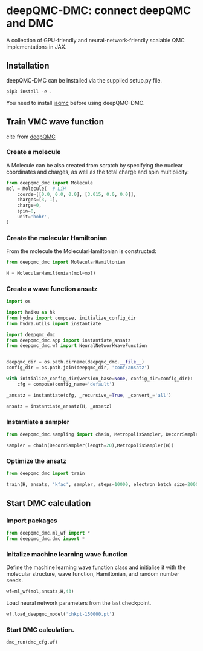 # deepQMC-DMC: connect deepQMC and DMC

A collection of GPU-friendly and neural-network-friendly scalable QMC implementations in JAX.

## Installation
deepQMC-DMC can be installed via the supplied setup.py file.
```shell
pip3 install -e .
```
You need to install [jaqmc](https://github.com/bytedance/jaqmc) before using deepQMC-DMC. 

## Train VMC wave function 
cite from [deepQMC](https://deepqmc.github.io/tutorial.html)
### Create a molecule
A Molecule can be also created from scratch by specifying the nuclear coordinates and charges, as well as the total charge and spin multiplicity:

```python
from deepqmc_dmc import Molecule
mol = Molecule(  # LiH
    coords=[[0.0, 0.0, 0.0], [3.015, 0.0, 0.0]],
    charges=[3, 1],
    charge=0,
    spin=0,
    unit='bohr',
)
```
### Create the molecular Hamiltonian
From the molecule the MolecularHamiltonian is constructed:
```python
from deepqmc_dmc import MolecularHamiltonian

H = MolecularHamiltonian(mol=mol)
```
### Create a wave function ansatz
```python
import os

import haiku as hk
from hydra import compose, initialize_config_dir
from hydra.utils import instantiate

import deepqmc_dmc
from deepqmc_dmc.app import instantiate_ansatz
from deepqmc_dmc.wf import NeuralNetworkWaveFunction


deepqmc_dir = os.path.dirname(deepqmc_dmc.__file__)
config_dir = os.path.join(deepqmc_dir, 'conf/ansatz')

with initialize_config_dir(version_base=None, config_dir=config_dir):
    cfg = compose(config_name='default')

_ansatz = instantiate(cfg, _recursive_=True, _convert_='all')

ansatz = instantiate_ansatz(H, _ansatz)
```
### Instantiate a sampler
```python
from deepqmc_dmc.sampling import chain, MetropolisSampler, DecorrSampler

sampler = chain(DecorrSampler(length=20),MetropolisSampler(H))
```
### Optimize the ansatz
```python
from deepqmc_dmc import train

train(H, ansatz, 'kfac', sampler, steps=10000, electron_batch_size=2000, seed=42)
```
## Start DMC calculation
### Import packages
```python
from deepqmc_dmc.ml_wf import *
from deepqmc_dmc.dmc import *
```
### Initalize machine learning wave function
Define the machine learning wave function class and initialise it with the molecular structure, wave function, Hamiltonian, and random number seeds.
```python
wf=ml_wf(mol,ansatz,H,43)
```
Load neural network parameters from the last checkpoint.
```python
wf.load_deepqmc_model('chkpt-150000.pt')
```

### Start DMC calculation.
```python
dmc_run(dmc_cfg,wf)
```
